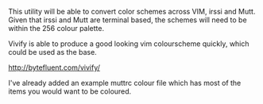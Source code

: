 This utility will be able to convert color schemes across VIM, irssi and Mutt.
Given that irssi and Mutt are terminal based, the schemes will need to be
within the 256 colour palette.

Vivify is able to produce a good looking vim colourscheme quickly, which could
be used as the base.

http://bytefluent.com/vivify/

I've already added an example muttrc colour file which has most of the items
you would want to be coloured.
